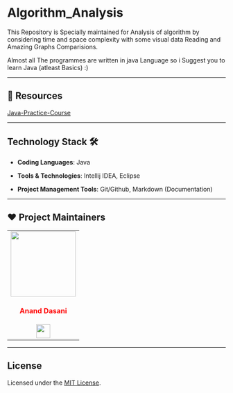 # Algorithm_Analysis
This Repository is Specially maintained for Analysis of algorithm by considering time and space complexity with some visual data Reading and Amazing Graphs Comparisions.

Almost all The programmes are written in java Language so i Suggest you to learn Java (atleast Basics) :)

------------------------------------------------------------------------

## 📌 Resources

[Java-Practice-Course](https://github.com/ananddasani/Java-Practice-Course)

---

## Technology Stack 🛠️

- **Coding Languages**: Java

- **Tools & Technologies**: Intellij IDEA, Eclipse

- **Project Management Tools**: Git/Github, Markdown (Documentation)

---

## ❤️ Project Maintainers
<table>
<tr>
<td align="center"><a href="https://github.com/ananddasani"><img src="https://avatars.githubusercontent.com/u/74413402?s=400&u=f0e841bfa3bad7e069702458b4f860550545b0ac&v=4" width=150px height=150px /></a></br> <h4 style="color:red;">Anand Dasani</h4>
<a href="https://www.linkedin.com/in/anand-dasani-b72954202/"><img src="https://mpng.subpng.com/20180324/vhe/kisspng-linkedin-computer-icons-logo-social-networking-ser-facebook-5ab6ebfe5f5397.2333748215219374063905.jpg" width="32px" height="32px"></a></td>

</tr>
</table>

---

## License

Licensed under the [MIT License](https://github.com/ananddasani/Algorithm_Analysis/blob/main/LICENSE).
